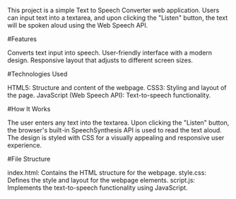 This project is a simple Text to Speech Converter web application. 
Users can input text into a textarea, and upon clicking the "Listen" button, the text will be spoken aloud using the Web Speech API.

#Features

Converts text input into speech.
User-friendly interface with a modern design.
Responsive layout that adjusts to different screen sizes.

#Technologies Used

HTML5: Structure and content of the webpage.
CSS3: Styling and layout of the page.
JavaScript (Web Speech API): Text-to-speech functionality.

#How It Works

The user enters any text into the textarea.
Upon clicking the "Listen" button, the browser's built-in SpeechSynthesis API is used to read the text aloud.
The design is styled with CSS for a visually appealing and responsive user experience.

#File Structure

index.html: Contains the HTML structure for the webpage.
style.css: Defines the style and layout for the webpage elements.
script.js: Implements the text-to-speech functionality using JavaScript.
